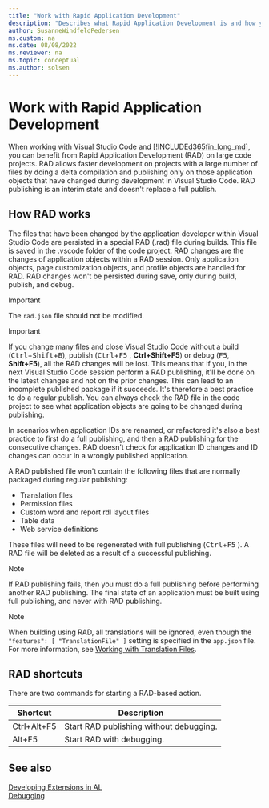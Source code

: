 ```yaml
---
title: "Work with Rapid Application Development"
description: "Describes what Rapid Application Development is and how you publish using RAD."
author: SusanneWindfeldPedersen
ms.custom: na
ms.date: 08/08/2022
ms.reviewer: na
ms.topic: conceptual
ms.author: solsen
---
```


# Work with Rapid Application Development

When working with Visual Studio Code and [!INCLUDE[d365fin_long_md](includes/d365fin_long_md.md)], you can benefit from Rapid Application Development (RAD) on large code projects. RAD allows faster development on projects with a large number of files by doing a delta compilation and publishing only on those application objects that have changed during development in Visual Studio Code. RAD publishing is an interim state and doesn't replace a full publish. 

## How RAD works

The files that have been changed by the application developer within Visual Studio Code are persisted in a special RAD (.rad) file during builds. This file is saved in the .vscode folder of the code project. RAD changes are the changes of application objects within a RAD session. Only application objects, page customization objects, and profile objects are handled for RAD. RAD changes won't be persisted during save, only during build, publish, and debug.

> [!IMPORTANT]  
> The `rad.json` file should not be modified.

> [!IMPORTANT]  
> If you change many files and close Visual Studio Code without a build (<kbd>Ctrl</kbd>+<kbd>Shift</kbd>+<kbd>B</kbd>), publish (<kbd>Ctrl</kbd>+<kbd>F5</kbd> , **Ctrl+Shift+F5**) or debug (<kbd>F5</kbd>, **Shift+F5**), all the RAD changes will be lost. This means that if you, in the next Visual Studio Code session perform a RAD publishing, it'll be done on the latest changes and not on the prior changes. This can lead to an incomplete published package if it succeeds. It's therefore a best practice to do a regular publish. You can always check the RAD file in the code project to see what application objects are going to be changed during publishing.

In scenarios when application IDs are renamed, or refactored it's also a best practice to first do a full publishing, and then a RAD publishing for the consecutive changes. RAD doesn't check for application ID changes and ID changes can occur in a wrongly published application.

A RAD published file won't contain the following files that are normally packaged during regular publishing: 

- Translation files
- Permission files
- Custom word and report rdl layout files  
- Table data
- Web service definitions  

These files will need to be regenerated with full publishing (<kbd>Ctrl</kbd>+<kbd>F5</kbd> ). A RAD file will be deleted as a result of a successful publishing.

> [!NOTE]  
> If RAD publishing fails, then you must do a full publishing before performing another RAD publishing. The final state of an application must be built using full publishing, and never with RAD publishing.

> [!NOTE]  
> When building using RAD, all translations will be ignored, even though the `"features": [ "TranslationFile" ]` setting is specified in the `app.json` file. For more information, see [Working with Translation Files](devenv-work-with-translation-files.md).

## RAD shortcuts

There are two commands for starting a RAD-based action. 

|Shortcut     |Description|
|-------------|-----------|
|Ctrl+Alt+F5  |Start RAD publishing without debugging.|
|Alt+F5       |Start RAD with debugging.|

## See also
[Developing Extensions in AL](devenv-dev-overview.md)  
[Debugging](devenv-debugging.md)  

